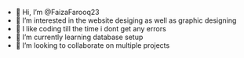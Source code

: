 - 👋 Hi, I’m @FaizaFarooq23
- 👀 I’m interested in the website desiging as well as graphic designing
- 👀 I like coding till the time i dont get any errors
- 🌱 I’m currently learning database setup
- 💞️ I’m looking to collaborate on multiple projects


<!---
FaizaFarooq23/FaizaFarooq23 is a ✨ special ✨ repository because its `README.md` (this file) appears on your GitHub profile.
You can click the Preview link to take a look at your changes.
--->
